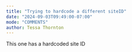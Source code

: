 ```yaml
---
title: "Trying to hardcode a different siteID"
date: "2024-09-03T09:49:00-07:00"
mode: "COMMENTS"
author: Tessa Thornton 
---
```


This one has a hardcoded site ID